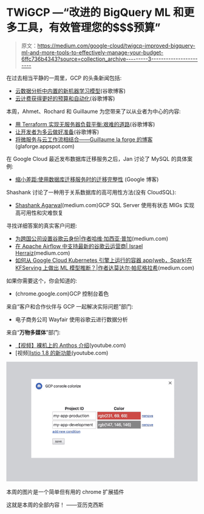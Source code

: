 # TWiGCP —“改进的 BigQuery ML 和更多工具，有效管理您的$$$预算”

> 原文：<https://medium.com/google-cloud/twigcp-improved-bigquery-ml-and-more-tools-to-effectively-manage-your-budget-6ffc736b4343?source=collection_archive---------3----------------------->

在过去相当平静的一周里，GCP 的头条新闻包括:

*   [云数据分析中内置的新机器学习模型](http://gtech.run/9fpye)(谷歌博客)
*   [云计费获得更好的预算和自动化](http://gtech.run/s8hkp)(谷歌博客)

本周，Ahmet、Rochard 和 Guillaume 为您带来了以从业者为中心的内容:

*   [用 Terraform 实现无服务器负载平衡:艰难的道路](http://gtech.run/g5nu9)(谷歌博客)
*   [让开发者为多云做好准备](http://gtech.run/ua785)(谷歌博客)
*   [将微服务与云工作流相结合——Guillaume la forge 的博客](http://gtech.run/3rm5s)(glaforge.appspot.com)

在 Google Cloud 最近发布数据库迁移服务之后，Jan 讨论了 MySQL 的具体案例:

*   [缩小差距:使用数据库迁移服务时的迁移完整性](http://gtech.run/5xnsv) (Google 博客)

Shashank 讨论了一种用于关系数据库的高可用性方法(没有 CloudSQL):

*   [Shashank Agarwal](http://gtech.run/8qbvq)(medium.com)GCP SQL Server 使用有状态 MIGs 实现高可用性和灾难恢复

寻找详细答案的真实客户问题:

*   [为跨国公司设置谷歌云身份|作者哈维·加西亚·普加](http://gtech.run/er6qb)(medium.com)
*   [在 Apache Airflow 中支持最新的谷歌云运营商| Israel Herraiz](http://gtech.run/u34kz)(medium.com)
*   [如何从 Google Cloud Kubernetes 引擎上运行的容器 app(web，Spark)在 KFServing 上做出 ML 模型推断？|作者达莫达尔·帕尼格拉希](http://gtech.run/55m2s)(medium.com)

如果你需要这个，你会知道的:

*   (chrome.google.com)GCP 控制台着色

来自“客户和合作伙伴与 GCP 一起解决实际问题”部门:

*   电子商务公司 Wayfair 使用谷歌云进行数据分析

来自“**万物多媒体**”部门:

*   [【视频】裸机上的 Anthos 介绍](http://gtech.run/aqu5m)(youtube.com)
*   [视频][Istio 1.8 的新功能](http://gtech.run/nxyss)(youtube.com)

[![](img/042aad1b5c052aecda3014bf6ad61b89.png)](http://gtech.run/9kpfn)

本周的图片是一个简单但有用的 chrome 扩展插件

这就是本周的全部内容！
——亚历克西斯